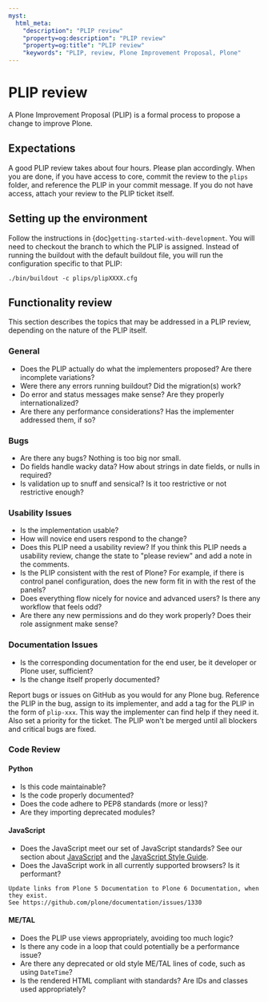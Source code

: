 ```yaml
---
myst:
  html_meta:
    "description": "PLIP review"
    "property=og:description": "PLIP review"
    "property=og:title": "PLIP review"
    "keywords": "PLIP, review, Plone Improvement Proposal, Plone"
---
```


# PLIP review

A Plone Improvement Proposal (PLIP) is a formal process to propose a change to improve Plone.


## Expectations

A good PLIP review takes about four hours.
Please plan accordingly.
When you are done, if you have access to core, commit the review to the `plips` folder, and reference the PLIP in your commit message.
If you do not have access, attach your review to the PLIP ticket itself.


## Setting up the environment

Follow the instructions in {doc}`getting-started-with-development`.
You will need to checkout the branch to which the PLIP is assigned.
Instead of running the buildout with the default buildout file, you will run the configuration specific to that PLIP:

```shell
./bin/buildout -c plips/plipXXXX.cfg
```


## Functionality review

This section describes the topics that may be addressed in a PLIP review, depending on the nature of the PLIP itself.


### General

-   Does the PLIP actually do what the implementers proposed?
    Are there incomplete variations?
-   Were there any errors running buildout?
    Did the migration(s) work?
-   Do error and status messages make sense?
    Are they properly internationalized?
-   Are there any performance considerations?
    Has the implementer addressed them, if so?


### Bugs

-   Are there any bugs?
    Nothing is too big nor small.
-   Do fields handle wacky data?
    How about strings in date fields, or nulls in required?
-   Is validation up to snuff and sensical?
    Is it too restrictive or not restrictive enough?


### Usability Issues

-   Is the implementation usable?
-   How will novice end users respond to the change?
-   Does this PLIP need a usability review?
    If you think this PLIP needs a usability review, change the state to "please review" and add a note in the comments.
-   Is the PLIP consistent with the rest of Plone?
    For example, if there is control panel configuration, does the new form fit in with the rest of the panels?
-   Does everything flow nicely for novice and advanced users?
    Is there any workflow that feels odd?
-   Are there any new permissions and do they work properly?
    Does their role assignment make sense?


### Documentation Issues

- Is the corresponding documentation for the end user, be it developer or Plone user, sufficient?
- Is the change itself properly documented?

Report bugs or issues on GitHub as you would for any Plone bug.
Reference the PLIP in the bug, assign to its implementer, and add a tag for the PLIP in the form of `plip-xxx`.
This way the implementer can find help if they need it.
Also set a priority for the ticket.
The PLIP won't be merged until all blockers and critical bugs are fixed.


### Code Review


#### Python

-   Is this code maintainable?
-   Is the code properly documented?
-   Does the code adhere to PEP8 standards (more or less)?
-   Are they importing deprecated modules?


#### JavaScript

-   Does the JavaScript meet our set of JavaScript standards?
    See our section about [JavaScript](https://5.docs.plone.org/develop/addons/javascript/index.html) and the [JavaScript Style Guide](https://5.docs.plone.org/develop/styleguide/javascript.html).
-   Does the JavaScript work in all currently supported browsers?
    Is it performant?

```{todo}
Update links from Plone 5 Documentation to Plone 6 Documentation, when they exist.
See https://github.com/plone/documentation/issues/1330
```

#### ME/TAL

-   Does the PLIP use views appropriately, avoiding too much logic?
-   Is there any code in a loop that could potentially be a performance issue?
-   Are there any deprecated or old style ME/TAL lines of code, such as using `DateTime`?
-   Is the rendered HTML compliant with standards? Are IDs and classes used appropriately?
